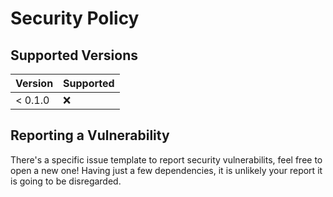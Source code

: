 # Security Policy

## Supported Versions

| Version | Supported |
|---------|-----------|
| < 0.1.0 | :x:       |

## Reporting a Vulnerability

There's a specific issue template to report security vulnerabilits, feel free to open a new one!
Having just a few dependencies, it is unlikely your report it is going to be disregarded.
